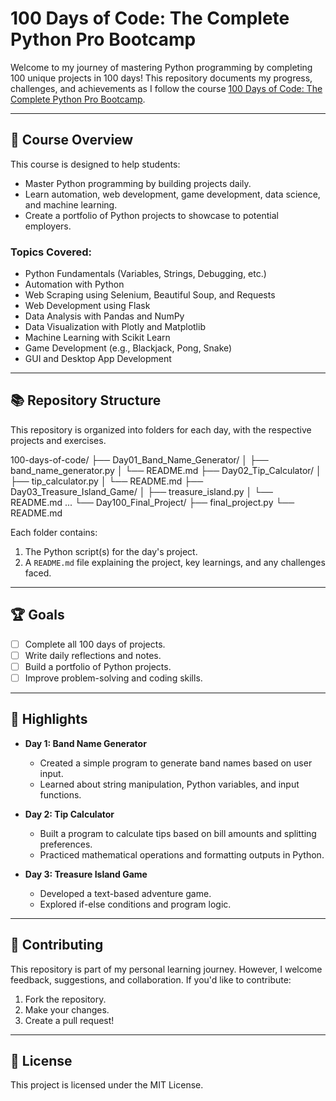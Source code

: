 # 100 Days of Code: The Complete Python Pro Bootcamp

Welcome to my journey of mastering Python programming by completing 100 unique projects in 100 days! This repository documents my progress, challenges, and achievements as I follow the course [100 Days of Code: The Complete Python Pro Bootcamp](https://www.udemy.com/course/100-days-of-code/).

---

## 🚀 Course Overview

This course is designed to help students:

- Master Python programming by building projects daily.
- Learn automation, web development, game development, data science, and machine learning.
- Create a portfolio of Python projects to showcase to potential employers.

### Topics Covered:
- Python Fundamentals (Variables, Strings, Debugging, etc.)
- Automation with Python
- Web Scraping using Selenium, Beautiful Soup, and Requests
- Web Development using Flask
- Data Analysis with Pandas and NumPy
- Data Visualization with Plotly and Matplotlib
- Machine Learning with Scikit Learn
- Game Development (e.g., Blackjack, Pong, Snake)
- GUI and Desktop App Development

---

## 📚 Repository Structure

This repository is organized into folders for each day, with the respective projects and exercises.

100-days-of-code/
├── Day01_Band_Name_Generator/
│   ├── band_name_generator.py
│   └── README.md
├── Day02_Tip_Calculator/
│   ├── tip_calculator.py
│   └── README.md
├── Day03_Treasure_Island_Game/
│   ├── treasure_island.py
│   └── README.md
...
└── Day100_Final_Project/
    ├── final_project.py
    └── README.md


Each folder contains:
1. The Python script(s) for the day's project.
2. A `README.md` file explaining the project, key learnings, and any challenges faced.

---

## 🏆 Goals

- [ ] Complete all 100 days of projects.
- [ ] Write daily reflections and notes.
- [ ] Build a portfolio of Python projects.
- [ ] Improve problem-solving and coding skills.

---

## 🌟 Highlights

- **Day 1: Band Name Generator**  
  - Created a simple program to generate band names based on user input.
  - Learned about string manipulation, Python variables, and input functions.

- **Day 2: Tip Calculator**  
  - Built a program to calculate tips based on bill amounts and splitting preferences.
  - Practiced mathematical operations and formatting outputs in Python.

- **Day 3: Treasure Island Game**  
  - Developed a text-based adventure game.
  - Explored if-else conditions and program logic.

---

## 🤝 Contributing

This repository is part of my personal learning journey. However, I welcome feedback, suggestions, and collaboration. If you'd like to contribute:
1. Fork the repository.
2. Make your changes.
3. Create a pull request!

---

## 📜 License

This project is licensed under the MIT License.

